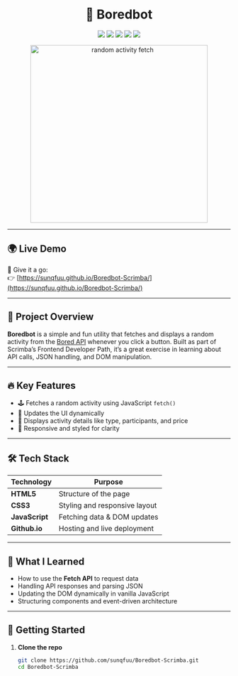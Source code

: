 <h1 align="center">🤖 Boredbot</h1>

<p align="center">
  <img src="https://img.shields.io/badge/Project-Scrimba%20Frontend%20Path-blueviolet?style=for-the-badge" />
  <img src="https://img.shields.io/badge/Tech-JavaScript-F7DF1E?logo=javascript&logoColor=black&style=for-the-badge" />
  <img src="https://img.shields.io/badge/Style-CSS3-1572B6?logo=css3&logoColor=white&style=for-the-badge" />
  <img src="https://img.shields.io/badge/Markup-HTML5-E34F26?logo=html5&logoColor=white&style=for-the-badge" />
  <img src="https://img.shields.io/badge/Deployed‑via‑GitHub%20Pages-6e5494?logo=github&logoColor=white&style=for-the-badge" />
</p>

<p align="center">
  <img src="https://media1.giphy.com/media/v1.Y2lkPTc5MGI3NjExaTE4emc4a2dib2phd2F6bW0xaXNwM2t0bHZoNTlnNmk1ZG83amk3byZlcD12MV9pbnRlcm5hbF9naWZfYnlfaWQmY3Q9Zw/CWQxY7xVoPbq/giphy.gif" width="400" alt="random activity fetch" />
</p>

---

## 🌍 Live Demo

🚀 Give it a go:  
👉 [https://sunqfuu.github.io/Boredbot-Scrimba/](https://sunqfuu.github.io/Boredbot-Scrimba/)

---

## 📘 Project Overview

**Boredbot** is a simple and fun utility that fetches and displays a random activity from the [Bored API](https://www.boredapi.com/) whenever you click a button. Built as part of Scrimba’s Frontend Developer Path, it’s a great exercise in learning about API calls, JSON handling, and DOM manipulation.

---

## 🔥 Key Features

- 🕹️ Fetches a random activity using JavaScript `fetch()`  
- 🔄 Updates the UI dynamically  
- 🎯 Displays activity details like type, participants, and price  
- 📱 Responsive and styled for clarity  

---

## 🛠️ Tech Stack

| Technology | Purpose                                   |
|------------|-------------------------------------------|
| **HTML5**  | Structure of the page                     |
| **CSS3**   | Styling and responsive layout            |
| **JavaScript** | Fetching data & DOM updates         |
| **Github.io** | Hosting and live deployment             |

---

## 🧠 What I Learned

- How to use the **Fetch API** to request data  
- Handling API responses and parsing JSON  
- Updating the DOM dynamically in vanilla JavaScript  
- Structuring components and event-driven architecture  

---

## 🚀 Getting Started

1. **Clone the repo**
   ```bash
   git clone https://github.com/sunqfuu/Boredbot-Scrimba.git
   cd Boredbot-Scrimba
